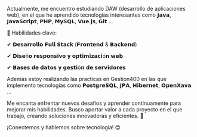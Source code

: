 Actualmente, me encuentro estudiando DAW (desarrollo de aplicaciones web), en el que he aprendido tecnologías interesantes como 𝗝𝗮𝘃𝗮, 𝗝𝗮𝘃𝗮𝗦𝗰𝗿𝗶𝗽𝘁, 𝗣𝗛𝗣, 𝗠𝘆𝗦𝗤𝗟, 𝗩𝘂𝗲.𝗷𝘀, 𝗚𝗶𝘁 ...

📌 Habilidades clave:

✔ 𝗗𝗲𝘀𝗮𝗿𝗿𝗼𝗹𝗹𝗼 𝗙𝘂𝗹𝗹 𝗦𝘁𝗮𝗰𝗸 (𝗙𝗿𝗼𝗻𝘁𝗲𝗻𝗱 & 𝗕𝗮𝗰𝗸𝗲𝗻𝗱)

✔ 𝗗𝗶𝘀𝗲ñ𝗼 𝗿𝗲𝘀𝗽𝗼𝗻𝘀𝗶𝘃𝗼 𝘆 𝗼𝗽𝘁𝗶𝗺𝗶𝘇𝗮𝗰𝗶ó𝗻 𝘄𝗲𝗯

✔ 𝗕𝗮𝘀𝗲𝘀 𝗱𝗲 𝗱𝗮𝘁𝗼𝘀 𝘆 𝗴𝗲𝘀𝘁𝗶ó𝗻 𝗱𝗲 𝘀𝗲𝗿𝘃𝗶𝗱𝗼𝗿𝗲𝘀

Además estoy realizando las practicas en Gestion400 en las que implemento tecnologías como 𝗣𝗼𝘀𝘁𝗴𝗿𝗲𝗦𝗤𝗟, 𝗝𝗣𝗔, 𝗛𝗶𝗯𝗲𝗿𝗻𝗲𝘁, 𝗢𝗽𝗲𝗻𝗫𝗮𝘃𝗮 ...

Me encanta enfrentar nuevos desafíos y aprender continuamente para mejorar mis habilidades. Busco aportar valor a cada proyecto en el que trabajo, creando soluciones innovadoras y eficientes. 🚀

¡Conectemos y hablemos sobre tecnología! 😊
